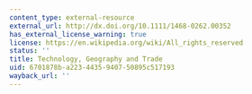 ```yaml
---
content_type: external-resource
external_url: http://dx.doi.org/10.1111/1468-0262.00352
has_external_license_warning: true
license: https://en.wikipedia.org/wiki/All_rights_reserved
status: ''
title: Technology, Geography and Trade
uid: 6701878b-a223-4435-9407-50895c517193
wayback_url: ''
---
```

